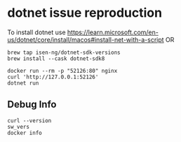 # dotnet issue reproduction

To install dotnet use <https://learn.microsoft.com/en-us/dotnet/core/install/macos#install-net-with-a-script> OR

```
brew tap isen-ng/dotnet-sdk-versions
brew install --cask dotnet-sdk8
```

```
docker run --rm -p "52126:80" nginx
curl 'http://127.0.0.1:52126'
dotnet run
```

## Debug Info

```
curl --version
sw_vers
docker info
```
